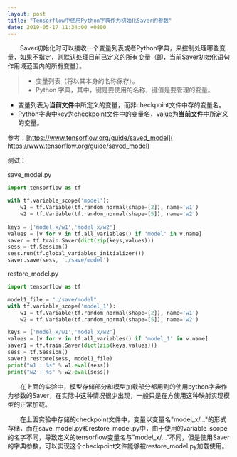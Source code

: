```yaml
---
layout: post
title: "Tensorflow中使用Python字典作为初始化Saver的参数"
date: 2019-05-17 11:34:00 +0800
---
```


&emsp;&emsp;Saver初始化时可以接收一个变量列表或者Python字典，来控制处理哪些变量，如果不指定，则默认处理目前已定义的所有变量（即，当前Saver初始化语句作用域范围内的所有变量）。

> * 变量列表（将以其本身的名称保存）。
> * Python 字典，其中，键是要使用的名称，键值是要管理的变量。

* 变量列表为**当前文件**中所定义的变量，而非checkpoint文件中存的变量名。
* Python字典中key为checkpoint文件中的变量名，value为**当前文件**中所定义的变量。

参考：[https://www.tensorflow.org/guide/saved_model](
https://www.tensorflow.org/guide/saved_model)

测试：

save_model.py
~~~ python
import tensorflow as tf

with tf.variable_scope('model'):
    w1 = tf.Variable(tf.random_normal(shape=[2]), name='w1')
    w2 = tf.Variable(tf.random_normal(shape=[5]), name='w2')
 
keys = ['model_x/w1','model_x/w2']
values = [v for v in tf.all_variables() if 'model' in v.name]
saver = tf.train.Saver(dict(zip(keys,values)))
sess = tf.Session()
sess.run(tf.global_variables_initializer())
saver.save(sess, './save/model')
~~~

restore_model.py
~~~ python
import tensorflow as tf

model1_file = "./save/model"
with tf.variable_scope('model_1'):
    w1 = tf.Variable(tf.random_normal(shape=[2]), name='w1')
    w2 = tf.Variable(tf.random_normal(shape=[5]), name='w2')

keys = ['model_x/w1','model_x/w2']
values = [v for v in tf.all_variables() if 'model_1' in v.name]
saver1 = tf.train.Saver(dict(zip(keys,values)))
sess = tf.Session()
saver1.restore(sess, model1_file)
print("w1 : %s" % w1.eval(sess))
print("w2 : %s" % w2.eval(sess))
~~~

&emsp;&emsp;在上面的实验中，模型存储部分和模型加载部分都用到的使用python字典作为参数的Saver，在实际中这种情况很少出现，一般只是在方使用这种映射实现模型的正常加载。

&emsp;&emsp;在上面实验中存储的checkpoint文件中，变量以变量名"model_x/..."的形式存储，而在save_model.py和restore_model.py中，由于使用的variable_scope的名字不同，导致定义的tensorflow变量名与"model_x/..."不同，但是使用Saver的字典参数，可以实现这个checkpoint文件能够被restore_model.py加载使用。